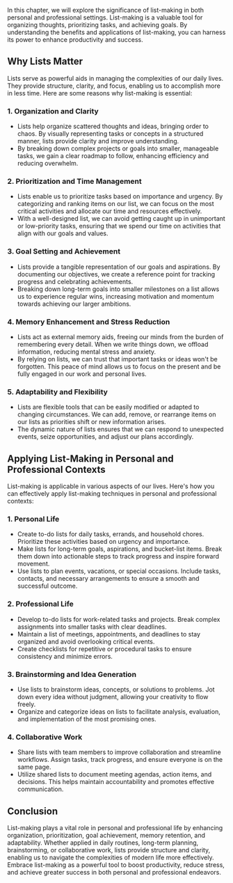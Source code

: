 
In this chapter, we will explore the significance of list-making in both personal and professional settings. List-making is a valuable tool for organizing thoughts, prioritizing tasks, and achieving goals. By understanding the benefits and applications of list-making, you can harness its power to enhance productivity and success.

**Why Lists Matter**
--------------------

Lists serve as powerful aids in managing the complexities of our daily lives. They provide structure, clarity, and focus, enabling us to accomplish more in less time. Here are some reasons why list-making is essential:

### **1. Organization and Clarity**

* Lists help organize scattered thoughts and ideas, bringing order to chaos. By visually representing tasks or concepts in a structured manner, lists provide clarity and improve understanding.
* By breaking down complex projects or goals into smaller, manageable tasks, we gain a clear roadmap to follow, enhancing efficiency and reducing overwhelm.

### **2. Prioritization and Time Management**

* Lists enable us to prioritize tasks based on importance and urgency. By categorizing and ranking items on our list, we can focus on the most critical activities and allocate our time and resources effectively.
* With a well-designed list, we can avoid getting caught up in unimportant or low-priority tasks, ensuring that we spend our time on activities that align with our goals and values.

### **3. Goal Setting and Achievement**

* Lists provide a tangible representation of our goals and aspirations. By documenting our objectives, we create a reference point for tracking progress and celebrating achievements.
* Breaking down long-term goals into smaller milestones on a list allows us to experience regular wins, increasing motivation and momentum towards achieving our larger ambitions.

### **4. Memory Enhancement and Stress Reduction**

* Lists act as external memory aids, freeing our minds from the burden of remembering every detail. When we write things down, we offload information, reducing mental stress and anxiety.
* By relying on lists, we can trust that important tasks or ideas won't be forgotten. This peace of mind allows us to focus on the present and be fully engaged in our work and personal lives.

### **5. Adaptability and Flexibility**

* Lists are flexible tools that can be easily modified or adapted to changing circumstances. We can add, remove, or rearrange items on our lists as priorities shift or new information arises.
* The dynamic nature of lists ensures that we can respond to unexpected events, seize opportunities, and adjust our plans accordingly.

**Applying List-Making in Personal and Professional Contexts**
--------------------------------------------------------------

List-making is applicable in various aspects of our lives. Here's how you can effectively apply list-making techniques in personal and professional contexts:

### **1. Personal Life**

* Create to-do lists for daily tasks, errands, and household chores. Prioritize these activities based on urgency and importance.
* Make lists for long-term goals, aspirations, and bucket-list items. Break them down into actionable steps to track progress and inspire forward movement.
* Use lists to plan events, vacations, or special occasions. Include tasks, contacts, and necessary arrangements to ensure a smooth and successful outcome.

### **2. Professional Life**

* Develop to-do lists for work-related tasks and projects. Break complex assignments into smaller tasks with clear deadlines.
* Maintain a list of meetings, appointments, and deadlines to stay organized and avoid overlooking critical events.
* Create checklists for repetitive or procedural tasks to ensure consistency and minimize errors.

### **3. Brainstorming and Idea Generation**

* Use lists to brainstorm ideas, concepts, or solutions to problems. Jot down every idea without judgment, allowing your creativity to flow freely.
* Organize and categorize ideas on lists to facilitate analysis, evaluation, and implementation of the most promising ones.

### **4. Collaborative Work**

* Share lists with team members to improve collaboration and streamline workflows. Assign tasks, track progress, and ensure everyone is on the same page.
* Utilize shared lists to document meeting agendas, action items, and decisions. This helps maintain accountability and promotes effective communication.

**Conclusion**
--------------

List-making plays a vital role in personal and professional life by enhancing organization, prioritization, goal achievement, memory retention, and adaptability. Whether applied in daily routines, long-term planning, brainstorming, or collaborative work, lists provide structure and clarity, enabling us to navigate the complexities of modern life more effectively. Embrace list-making as a powerful tool to boost productivity, reduce stress, and achieve greater success in both personal and professional endeavors.

